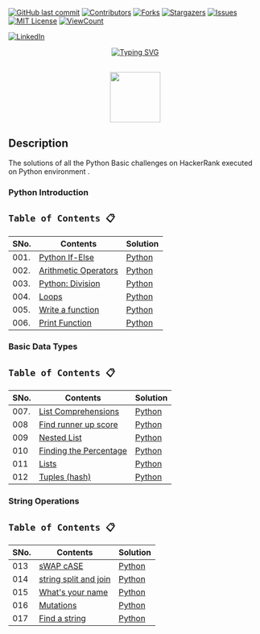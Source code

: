 <!-- PROJECT SHIELDS -->
<!--
*** I'm using markdown "reference style" links for readability.
*** Reference links are enclosed in brackets [ ] instead of parentheses ( ).
*** See the bottom of this document for the declaration of the reference variables
*** for contributors-url, forks-url, etc. This is an optional, concise syntax you may use.
*** https://www.markdownguide.org/basic-syntax/#reference-style-links
-->

[![GitHub last commit][commit-shield]][commit-url]
[![Contributors][contributors-shield]][contributors-url]
[![Forks][forks-shield]][forks-url]
[![Stargazers][stars-shield]][stars-url]
[![Issues][issues-shield]][issues-url]
[![MIT License][license-shield]][license-url]
[![ViewCount][view-shield]][view-url]

[![LinkedIn][linkedin-shield]][linkedin-url]

<p align="center"><a href="https://git.io/typing-svg"><img src="https://readme-typing-svg.demolab.com?font=Fira+Code&pause=1000&color=FFFFFF&background=000000&center=true&vCenter=true&width=435&lines=Python+Hacker+Rank" alt="Typing SVG" /></a>
</p>

<p align="center">  
	<br>
	<a href="https://https://www.hackerrank.com/gowthamdongari">
        <img height=100 src="https://user-images.githubusercontent.com/1194257/65596422-1cef2080-df97-11e9-9abb-a225204d1805.png"> 
    </a>
    <br>
</p>

## Description
The solutions of all the Python Basic challenges on HackerRank executed on Python environment .

### Python Introduction

## `Table of Contents 📋`
| **SNo.**  | **Contents**                              | **Solution** |
|-----------|-------------------------------------------|--------------------|
| 001.        | [Python If-Else](https://www.hackerrank.com/challenges/py-if-else/problem) | [Python](https://github.com/gowthamdongari/Python-Hacker-Rank/blob/145f1537dd947fea0322af3baa1ff539297feb3b/1.%20Python%20Introduction%20(1%20to%206)/1.%20If_Else.py)  |
| 002.        | [Arithmetic Operators](https://www.hackerrank.com/challenges/python-arithmetic-operators/problem) | [Python](https://github.com/gowthamdongari/Python-Hacker-Rank/blob/145f1537dd947fea0322af3baa1ff539297feb3b/1.%20Python%20Introduction%20(1%20to%206)/2.%20Airthmetic%20Operators.py)  |
| 003.        | [Python: Division](https://www.hackerrank.com/challenges/python-division/problem) | [Python](https://github.com/gowthamdongari/Python-Hacker-Rank/blob/145f1537dd947fea0322af3baa1ff539297feb3b/1.%20Python%20Introduction%20(1%20to%206)/3.%20Division.py)  |
| 004.        | [Loops](https://www.hackerrank.com/challenges/python-loops/problem) | [Python](https://github.com/gowthamdongari/Python-Hacker-Rank/blob/145f1537dd947fea0322af3baa1ff539297feb3b/1.%20Python%20Introduction%20(1%20to%206)/4.%20Loops.py) |
| 005.        | [Write a function](https://www.hackerrank.com/challenges/write-a-function/problem) | [Python](https://github.com/gowthamdongari/Python-Hacker-Rank/blob/145f1537dd947fea0322af3baa1ff539297feb3b/1.%20Python%20Introduction%20(1%20to%206)/5.%20Write%20a%20function%20(Leap_yr).py)  | 
| 006.        | [Print Function](https://www.hackerrank.com/challenges/python-print/problem) | [Python](https://github.com/gowthamdongari/Python-Hacker-Rank/blob/145f1537dd947fea0322af3baa1ff539297feb3b/1.%20Python%20Introduction%20(1%20to%206)/6.%20Print_Function.py) |


### Basic Data Types

## `Table of Contents 📋`
| **SNo.**  | **Contents**                              | **Solution** |
|-----------|-------------------------------------------|--------------------|
| 007.        | [List Comprehensions](https://www.hackerrank.com/challenges/list-comprehensions/problem) | [Python](https://github.com/gowthamdongari/Python-Hacker-Rank/blob/79399b7f5fb834395090c292a844fbf6bfef33a1/2.%20Basic%20Data%20Types%20(6%20to%2012)/7.%20List%20Comprehension.py)  |
| 008       | [Find runner up score](https://www.hackerrank.com/challenges/find-second-maximum-number-in-a-list/problem)  | [Python](https://github.com/gowthamdongari/Python-Hacker-Rank/blob/559a5fa0918e48a39fddf59d9dfe1ae1762fbb9b/2.%20Basic%20Data%20Types%20(6%20to%2012)/008.%20Find_runner_up_score.py)  |
| 009       | [Nested List](https://www.hackerrank.com/challenges/nested-list/problem)  | [Python](https://github.com/gowthamdongari/Python-Hacker-Rank/blob/559a5fa0918e48a39fddf59d9dfe1ae1762fbb9b/2.%20Basic%20Data%20Types%20(6%20to%2012)/009.%20Nested_list.py)  |
| 010       | [Finding the Percentage](https://www.hackerrank.com/challenges/finding-the-percentage/problem)  | [Python](https://github.com/gowthamdongari/Python-Hacker-Rank/blob/559a5fa0918e48a39fddf59d9dfe1ae1762fbb9b/2.%20Basic%20Data%20Types%20(6%20to%2012)/010.%20Finding_the_Percentage.py)  |
| 011       | [Lists](https://www.hackerrank.com/challenges/python-lists/problem)  | [Python](https://github.com/gowthamdongari/Python-Hacker-Rank/blob/559a5fa0918e48a39fddf59d9dfe1ae1762fbb9b/2.%20Basic%20Data%20Types%20(6%20to%2012)/011.%20Lists.py)  |
| 012       | [Tuples (hash)](https://www.hackerrank.com/challenges/python-tuples/problem)  | [Python](https://github.com/gowthamdongari/Python-Hacker-Rank/blob/559a5fa0918e48a39fddf59d9dfe1ae1762fbb9b/2.%20Basic%20Data%20Types%20(6%20to%2012)/012.%20Tuples%20(hash).py)  |



### String Operations

## `Table of Contents 📋`
| **SNo.**  | **Contents**                              | **Solution** |
|-----------|-------------------------------------------|--------------------|
| 013       | [sWAP cASE](https://www.hackerrank.com/challenges/swap-case/problem) | [Python](https://github.com/gowthamdongari/Python-Hacker-Rank/blob/79399b7f5fb834395090c292a844fbf6bfef33a1/3.%20Strings%20Operations%20(13%20to%2025)/13.%20sWAP%20cASE.py)  |
| 014       | [string split and join](https://www.hackerrank.com/challenges/python-string-split-and-join/problem)  | [Python](https://github.com/gowthamdongari/Python-Hacker-Rank/blob/559a5fa0918e48a39fddf59d9dfe1ae1762fbb9b/3.%20Strings%20Operations%20(13%20to%2025)/014.%20String%20Split%20and%20Join.py)  |
| 015       | [What's your name](https://www.hackerrank.com/challenges/whats-your-name/problem)  | [Python](https://github.com/gowthamdongari/Python-Hacker-Rank/blob/559a5fa0918e48a39fddf59d9dfe1ae1762fbb9b/3.%20Strings%20Operations%20(13%20to%2025)/015.%20What's%20your%20name%20(printing%20first%20last).py)  |
| 016       | [Mutations](https://www.hackerrank.com/challenges/python-mutations/problem)  | [Python](https://github.com/gowthamdongari/Python-Hacker-Rank/blob/559a5fa0918e48a39fddf59d9dfe1ae1762fbb9b/3.%20Strings%20Operations%20(13%20to%2025)/016.%20Mutations.py)  |
| 017       | [Find a string](https://www.hackerrank.com/challenges/find-a-string/problem)  | [Python](https://github.com/gowthamdongari/Python-Hacker-Rank/blob/559a5fa0918e48a39fddf59d9dfe1ae1762fbb9b/3.%20Strings%20Operations%20(13%20to%2025)/017.%20Find%20a%20string%20(substring).py)  |




<!-- MARKDOWN LINKS & IMAGES -->
<!-- https://www.markdownguide.org/basic-syntax/#reference-style-links -->
[contributors-shield]: https://img.shields.io/github/contributors/gowthamdongari/Python-Hacker-Rank.svg?style=for-the-badge
[contributors-url]: https://github.com/gowthamdongari/Python-Hacker-Rank/graphs/contributors
[forks-shield]: https://img.shields.io/github/forks/gowthamdongari/Python-Hacker-Rank.svg?style=for-the-badge
[forks-url]: https://github.com/gowthamdongari/Python-Hacker-Rank/network/members
[stars-shield]: https://img.shields.io/github/stars/gowthamdongari/Python-Hacker-Rank.svg?style=for-the-badge
[stars-url]: https://github.com/gowthamdongari/Python-Hacker-Rank/stargazers
[issues-shield]: https://img.shields.io/github/issues/gowthamdongari/Python-Hacker-Rank.svg?style=for-the-badge
[issues-url]: https://github.com/gowthamdongari/Python-Hacker-Rank/issues
[license-shield]: https://img.shields.io/github/license/gowthamdongari/Python-Hacker-Rank.svg?style=for-the-badge
[license-url]: https://github.com/gowthamdongari/Python-Hacker-Rank/blob/master/LICENSE.txt
[linkedin-shield]: https://img.shields.io/badge/-LinkedIn-black.svg?style=for-the-badge&logo=linkedin&colorB=555
[linkedin-url]: https://www.linkedin.com/in/gowthamdongari/
[commit-shield]: https://img.shields.io/github/last-commit/gowthamdongari/Python-Hacker-Rank.svg?style=for-the-badge
[commit-url]: https://img.shields.io/github/last-commit/gowthamdongari/Python-Hacker-Rank
[view-shield]: https://views.whatilearened.today/views/github/gowthamdongari/Python-Hacker-Rank.svg?cache=remove
[view-url]: https://views.whatilearened.today/views/github/gowthamdongari/Python-Hacker-Rank.svg?cache=remove

